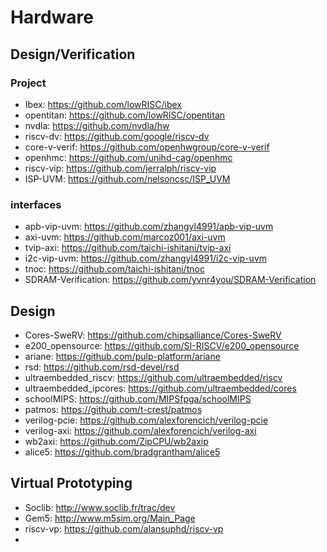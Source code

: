 # Hardware

## Design/Verification

### Project

- Ibex: https://github.com/lowRISC/ibex
- opentitan: https://github.com/lowRISC/opentitan
- nvdla:  https://github.com/nvdla/hw
- riscv-dv: https://github.com/google/riscv-dv
- core-v-verif: https://github.com/openhwgroup/core-v-verif
- openhmc: https://github.com/unihd-cag/openhmc
- riscv-vip: https://github.com/jerralph/riscv-vip
- ISP-UVM: https://github.com/nelsoncsc/ISP_UVM



### interfaces

- apb-vip-uvm: https://github.com/zhangyl4991/apb-vip-uvm
- axi-uvm:  https://github.com/marcoz001/axi-uvm
- tvip-axi: https://github.com/taichi-ishitani/tvip-axi
- i2c-vip-uvm: https://github.com/zhangyl4991/i2c-vip-uvm
- tnoc:  https://github.com/taichi-ishitani/tnoc
- SDRAM-Verification: https://github.com/yvnr4you/SDRAM-Verification

  

## Design

- Cores-SweRV: https://github.com/chipsalliance/Cores-SweRV
-  e200_opensource: https://github.com/SI-RISCV/e200_opensource
- ariane: https://github.com/pulp-platform/ariane
- rsd: https://github.com/rsd-devel/rsd
- ultraembedded_riscv: https://github.com/ultraembedded/riscv
- ultraembedded_ipcores: https://github.com/ultraembedded/cores
- schoolMIPS: https://github.com/MIPSfpga/schoolMIPS
- patmos: https://github.com/t-crest/patmos
- verilog-pcie: https://github.com/alexforencich/verilog-pcie
- verilog-axi: https://github.com/alexforencich/verilog-axi
- wb2axi: https://github.com/ZipCPU/wb2axip
- alice5: https://github.com/bradgrantham/alice5



## Virtual Prototyping

- Soclib: http://www.soclib.fr/trac/dev
- Gem5:  http://www.m5sim.org/Main_Page
- riscv-vp: https://github.com/alansuphd/riscv-vp
- 

